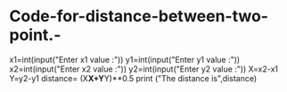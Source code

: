# Code-for-distance-between-two-point.-

x1=int(input("Enter x1 value :")) 
y1=int(input("Enter y1 value :")) 
x2=int(input("Enter x2 value :")) 
y2=int(input("Enter y2 value :")) 
X=x2-x1
Y=y2-y1
distance= (X**X+Y**Y)**0.5
print ("The distance is",distance) 
